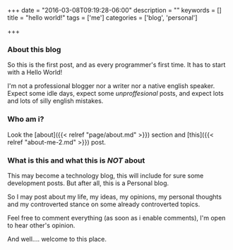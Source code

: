 +++
date = "2016-03-08T09:19:28-06:00"
description = ""
keywords = []
title = "hello world!"
tags = ['me']
categories = ['blog', 'personal']

+++
### About this blog
So this is the first post, and as every programmer's first time. It has to start with a Hello World!

I'm not a professional blogger nor a writer nor a native english speaker. Expect some idle days, expect some _unproffesional_ posts, and expect lots and lots of silly english mistakes.

### Who am i?
Look the [about]({{< relref "page/about.md" >}}) section and [this]({{< relref "about-me-2.md" >}}) post.


### What is this and what this is _NOT_ about

<!--more-->

This may become a technology blog, this will include for sure some development posts. But after all, this is a Personal blog.

So I may post about my life, my ideas, my opinions, my personal thoughts and my controverted stance on some already controverted topics.

Feel free to comment everything (as soon as i enable comments), I'm open to hear other's opinion.

And well.... welcome to this place.

